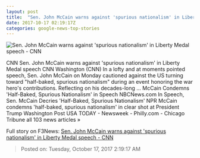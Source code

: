 ```yaml
---
layout: post
title:  "Sen. John McCain warns against 'spurious nationalism' in Liberty Medal speech - CNN"
date: 2017-10-17 02:19:17Z
categories: google-news-top-stories
---
```


![Sen. John McCain warns against 'spurious nationalism' in Liberty Medal speech - CNN](http://cdn.cnn.com/cnnnext/dam/assets/171016194846-joe-biden-john-mccain-1016-super-tease.jpg)

CNN Sen. John McCain warns against 'spurious nationalism' in Liberty Medal speech CNN Washington (CNN) In a lofty and at moments pointed speech, Sen. John McCain on Monday cautioned against the US turning toward "half-baked, spurious nationalism" during an event honoring the war hero's contributions. Reflecting on his decades-long ... McCain Condemns 'Half-Baked, Spurious Nationalism' in Speech NBCNews.com In Speech, Sen. McCain Decries 'Half-Baked, Spurious Nationalism' NPR McCain condemns 'half-baked, spurious nationalism' in clear shot at President Trump Washington Post USA TODAY - Newsweek - Philly.com - Chicago Tribune all 103 news articles »


Full story on F3News: [Sen. John McCain warns against 'spurious nationalism' in Liberty Medal speech - CNN](http://www.f3nws.com/n/kZtuvD)

> Posted on: Tuesday, October 17, 2017 2:19:17 AM
